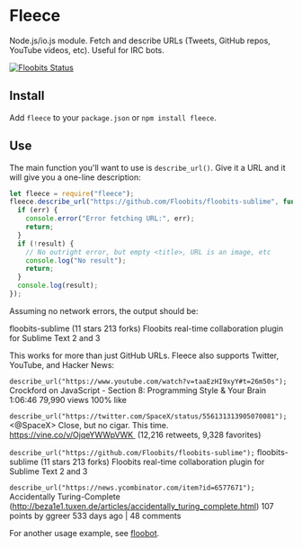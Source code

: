 # Fleece

Node.js/io.js module. Fetch and describe URLs (Tweets, GitHub repos, YouTube videos, etc). Useful for IRC bots.

[![Floobits Status](https://floobits.com/Floobits/node-fleece.svg)](https://floobits.com/Floobits/node-fleece/redirect)

## Install

Add `fleece` to your `package.json` or `npm install fleece`.

## Use

The main function you'll want to use is `describe_url()`. Give it a URL and it will give you a one-line description:

```javascript
let fleece = require("fleece");
fleece.describe_url("https://github.com/Floobits/floobits-sublime", function (err, result) {
  if (err) {
    console.error("Error fetching URL:", err);
    return;
  }
  if (!result) {
    // No outright error, but empty <title>, URL is an image, etc
    console.log("No result");
    return;
  }
  console.log(result);
});
```

Assuming no network errors, the output should be:

floobits-sublime (11 stars 213 forks) Floobits real-time collaboration plugin for Sublime Text 2 and 3

This works for more than just GitHub URLs. Fleece also supports Twitter, YouTube, and Hacker News:

`describe_url("https://www.youtube.com/watch?v=taaEzHI9xyY#t=26m50s");`
Crockford on JavaScript - Section 8: Programming Style & Your Brain 1:06:46 79,990 views 100% like

`describe_url("https://twitter.com/SpaceX/status/556131313905070081");`
<@SpaceX> Close, but no cigar. This time. https://vine.co/v/OjqeYWWpVWK  (12,216 retweets, 9,328 favorites)

`describe_url("https://github.com/Floobits/floobits-sublime");`
floobits-sublime (11 stars 213 forks) Floobits real-time collaboration plugin for Sublime Text 2 and 3

`describe_url("https://news.ycombinator.com/item?id=6577671");`
Accidentally Turing-Complete (http://beza1e1.tuxen.de/articles/accidentally_turing_complete.html) 107 points by ggreer 533 days ago  | 48 comments

For another usage example, see [floobot](https://github.com/Floobits/floobot/blob/d06f6b21400d971ef3b9c280ab2a5404dff91285/lib/server.js#L104).
